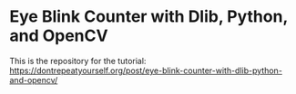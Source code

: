 # Eye Blink Counter with Dlib, Python, and OpenCV
This is the repository for the tutorial: https://dontrepeatyourself.org/post/eye-blink-counter-with-dlib-python-and-opencv/